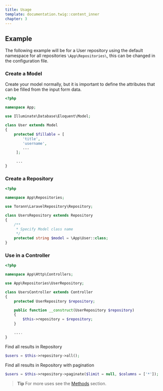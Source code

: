 ```yaml
---
title: Usage
template: documentation.twig::content_inner
chapter: 3
---
```

## Example

The following example will be for a User repository using the default namespace for all repositories `\App\Repositories\`, this can be changed in the configuration file. 

### Create a Model

Create your model normally, but it is important to define the attributes that can be filled from the input form data.

```php
<?php

namespace App;

use Illuminate\Database\Eloquent\Model;

class User extends Model
{
    protected $fillable = [
        'title',
        'username',
        ...
     ];

     ...
}
```

### Create a Repository

```php
<?php

namespace App\Repositories;

use Torann\LaravelRepository\Repository;

class UsersRepository extends Repository
{
    /**
     * Specify Model class name
     */
    protected string $model = \App\User::class;
}
```

### Use in a Controller

```php
<?php

namespace App\Http\Controllers;

use App\Repositories\UserRepository;

class UsersController extends Controller
{
    protected UserRepository $repository;

    public function __construct(UserRepository $repository)
    {
        $this->repository = $repository;
    }

    ....
}
```

Find all results in Repository

```php
$users = $this->repository->all();
```

Find all results in Repository with pagination

```php
$users = $this->repository->paginate($limit = null, $columns = ['*']);
```

> **Tip** For more uses see the [Methods](/projects/laravel-repository/doc/methods.html) section.
